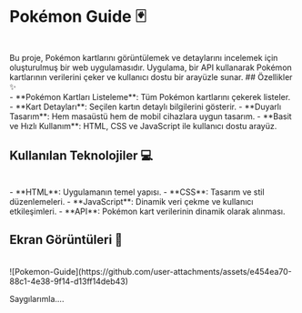 # Pokémon Guide 🃏
<br/>
Bu proje, Pokémon kartlarını görüntülemek ve detaylarını incelemek için oluşturulmuş bir web uygulamasıdır. 
Uygulama, bir API kullanarak Pokémon kartlarının verilerini çeker ve kullanıcı dostu bir arayüzle sunar.
## Özellikler ✨
<br/>
- **Pokémon Kartları Listeleme**: Tüm Pokémon kartlarını çekerek listeler.
- **Kart Detayları**: Seçilen kartın detaylı bilgilerini gösterir.
- **Duyarlı Tasarım**: Hem masaüstü hem de mobil cihazlara uygun tasarım.
- **Basit ve Hızlı Kullanım**: HTML, CSS ve JavaScript ile kullanıcı dostu arayüz.

## Kullanılan Teknolojiler 💻
<br/>
- **HTML**: Uygulamanın temel yapısı.
- **CSS**: Tasarım ve stil düzenlemeleri.
- **JavaScript**: Dinamik veri çekme ve kullanıcı etkileşimleri.
- **API**: Pokémon kart verilerinin dinamik olarak alınması.

## Ekran Görüntüleri 📸
<br/>
![Pokemon-Guide](https://github.com/user-attachments/assets/e454ea70-88c1-4e38-9f14-d13ff14deb43)


Saygılarımla....
